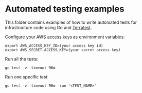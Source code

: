 # Automated testing examples

This folder contains examples of how to write automated tests for infrastructure code using Go and
[Terratest](https://terratest.gruntwork.io/).

Configure your [AWS access
keys](http://docs.aws.amazon.com/general/latest/gr/aws-sec-cred-types.html#access-keys-and-secret-access-keys) as
environment variables:

```
export AWS_ACCESS_KEY_ID=(your access key id)
export AWS_SECRET_ACCESS_KEY=(your secret access key)
```

Run all the tests:

```
go test -v -timeout 90m
```

Run one specific test:

```
go test -v -timeout 90m -run '<TEST_NAME>'
```
